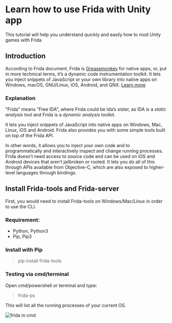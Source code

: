 # Learn how to use Frida with Unity app

This tutorial will help you understand quickly and easily how to mod Unity games with Frida

## Introduction

According to Frida document, Frida is [Greasemonkey](https://addons.mozilla.org/en-US/firefox/addon/greasemonkey/) for native apps, or, put in more technical terms, it’s a dynamic code instrumentation toolkit. It lets you inject snippets of JavaScript or your own library into native apps on Windows, macOS, GNU/Linux, iOS, Android, and QNX. [Learn more](https://frida.re/docs/home/)

### Explanation

"Frida" means "Free IDA", where Frida could be Ida’s sister, as IDA is a _static analysis_ tool and Frida is a _dynamic analysis_ toolkit.

It lets you inject snippets of JavaScript into native apps on Windows, Mac, Linux, iOS and Android. Frida also provides you with some simple tools built on top of the Frida API.

In other words, it allows you to inject your own code and to programmatically and interactively inspect and change running processes. Frida doesn’t need access to source code and can be used on iOS and Android devices that aren’t jailbroken or rooted. It lets you do all of this through APIs available from Objective-C, which are also exposed to higher-level languages through bindings.

## Install Frida-tools and Frida-server

First, you would need to install Frida-tools on Windows/Mac/Linux in order to use the CLI.

### Requirement:

* Python, Python3
* Pip, Pip3

### Install with Pip

> pip install frida-tools

### Testing via cmd/terminal

Open cmd/powershell or terminal and type:

> frida-ps

This will list all the running processes of your current OS.

![frida in cmd](https://i.imgur.com/uO49dpN.png)
